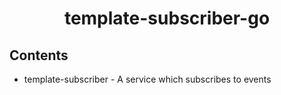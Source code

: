 <div align="center">
    <h1>template-subscriber-go</h1>
</div>

## Contents

- template-subscriber - A service which subscribes to events